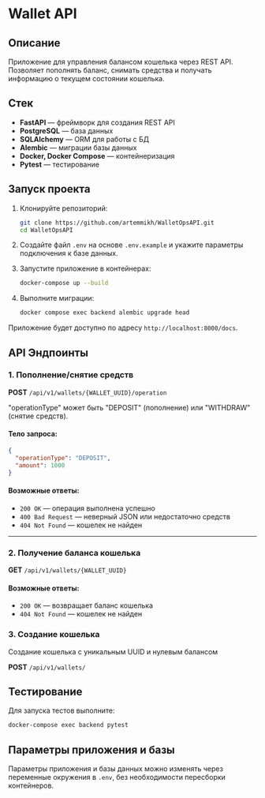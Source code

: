 # Wallet API

## Описание

Приложение для управления балансом кошелька через REST API. Позволяет пополнять
баланс, снимать средства и получать информацию о текущем состоянии кошелька.

## Cтек

- **FastAPI** — фреймворк для создания REST API
- **PostgreSQL** — база данных
- **SQLAlchemy** — ORM для работы с БД
- **Alembic** — миграции базы данных
- **Docker, Docker Compose** — контейнеризация
- **Pytest** — тестирование

## Запуск проекта

1. Клонируйте репозиторий:
   ```sh
   git clone https://github.com/artemmikh/WalletOpsAPI.git
   cd WalletOpsAPI
   ```

2. Создайте файл `.env` на основе `.env.example` и укажите параметры
   подключения к базе данных.

3. Запустите приложение в контейнерах:
   ```sh
   docker-compose up --build
   ```

4. Выполните миграции:
   ```sh
   docker compose exec backend alembic upgrade head
   ```

Приложение будет доступно по адресу `http://localhost:8000/docs`.

## API Эндпоинты

### 1. Пополнение/снятие средств

**POST** `/api/v1/wallets/{WALLET_UUID}/operation`

"operationType" может быть "DEPOSIT" (пополнение) или "WITHDRAW" (снятие
средств).

#### Тело запроса:

```json
{
  "operationType": "DEPOSIT",
  "amount": 1000
}

```

#### Возможные ответы:

- `200 OK` — операция выполнена успешно
- `400 Bad Request` — неверный JSON или недостаточно средств
- `404 Not Found` — кошелек не найден

---

### 2. Получение баланса кошелька

**GET** `/api/v1/wallets/{WALLET_UUID}`

#### Возможные ответы:

- `200 OK` — возвращает баланс кошелька
- `404 Not Found` — кошелек не найден

### 3. Создание кошелька

Создание кошелька с уникальным UUID и нулевым балансом

**POST** `/api/v1/wallets/`

## Тестирование

Для запуска тестов выполните:

```sh
docker-compose exec backend pytest
```

## Параметры приложения и базы

Параметры приложения и базы данных можно изменять через переменные окружения в
`.env`, без необходимости пересборки контейнеров.